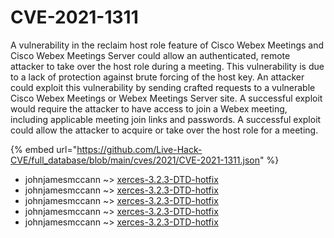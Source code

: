 # CVE-2021-1311

A vulnerability in the reclaim host role feature of Cisco Webex Meetings and Cisco Webex Meetings Server could allow an authenticated, remote attacker to take over the host role during a meeting. This vulnerability is due to a lack of protection against brute forcing of the host key. An attacker could exploit this vulnerability by sending crafted requests to a vulnerable Cisco Webex Meetings or Webex Meetings Server site. A successful exploit would require the attacker to have access to join a Webex meeting, including applicable meeting join links and passwords. A successful exploit could allow the attacker to acquire or take over the host role for a meeting.

{% embed url="https://github.com/Live-Hack-CVE/full_database/blob/main/cves/2021/CVE-2021-1311.json" %}


* johnjamesmccann ~> [xerces-3.2.3-DTD-hotfix](https://www.alice-snow.ru/2021/database/cve-2021-1311/xerces-3.2.3-dtd-hotfix-johnjamesmccann)
* johnjamesmccann ~> [xerces-3.2.3-DTD-hotfix](https://www.alice-snow.ru/2021/database/cve-2021-1311/xerces-3.2.3-dtd-hotfix-johnjamesmccann)
* johnjamesmccann ~> [xerces-3.2.3-DTD-hotfix](https://www.alice-snow.ru/2021/database/cve-2021-1311/xerces-3.2.3-dtd-hotfix-johnjamesmccann)
* johnjamesmccann ~> [xerces-3.2.3-DTD-hotfix](https://www.alice-snow.ru/2021/database/cve-2021-1311/xerces-3.2.3-dtd-hotfix-johnjamesmccann)
* johnjamesmccann ~> [xerces-3.2.3-DTD-hotfix](https://www.alice-snow.ru/2021/database/cve-2021-1311/xerces-3.2.3-dtd-hotfix-johnjamesmccann)